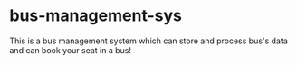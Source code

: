 # bus-management-sys
This is a bus management system which can store and process bus's data and can book your seat in a bus!
